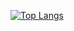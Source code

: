 [![Top Langs](https://github-readme-stats-git-masterrstaa-rickstaa.vercel.app/api/top-langs/?username=SeppoVolsk&theme=gruvbox&langs_count=3)](https://github.com/anuraghazra/github-readme-stats)

<!--
**SeppoVolsk/SeppoVolsk** is a ✨ _special_ ✨ repository because its `README.md` (this file) appears on your GitHub profile.

Here are some ideas to get you started:

- 🔭 I’m currently working on ...
- 🌱 I’m currently learning ...
- 👯 I’m looking to collaborate on ...
- 🤔 I’m looking for help with ...
- 💬 Ask me about ...
- 📫 How to reach me: ...
- 😄 Pronouns: ...
- ⚡ Fun fact: ...
-->

